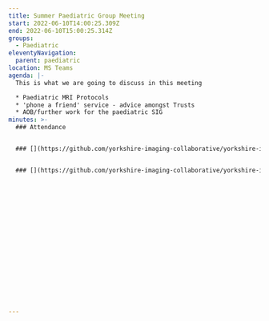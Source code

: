 ```yaml
---
title: Summer Paediatric Group Meeting
start: 2022-06-10T14:00:25.309Z
end: 2022-06-10T15:00:25.314Z
groups:
  - Paediatric
eleventyNavigation:
  parent: paediatric
location: MS Teams
agenda: |-
  This is what we are going to discuss in this meeting

  * Paediatric MRI Protocols
  * 'phone a friend' service - advice amongst Trusts
  * AOB/further work for the paediatric SIG
minutes: >-
  ### Attendance


  ### [](https://github.com/yorkshire-imaging-collaborative/yorkshire-imaging-collaborative.github.io/blob/master/src/meetings/2022-06-10-Paeds.md#actions)Actions


  ### [](https://github.com/yorkshire-imaging-collaborative/yorkshire-imaging-collaborative.github.io/blob/master/src/meetings/2022-06-10-Paeds.md#key-discussion-points)Key Discussion Points





 













---
```

